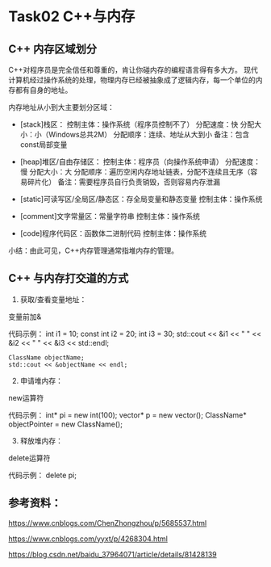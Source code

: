 # Task02 C++与内存

## C++ 内存区域划分

C++对程序员是完全信任和尊重的，肯让你碰内存的编程语言得有多大方。
现代计算机经过操作系统的处理，物理内存已经被抽象成了逻辑内存，每一个单位的内存都有自身的地址。

内存地址从小到大主要划分区域：

* [stack]栈区：
	控制主体：操作系统（程序员控制不了）
	分配速度：快
	分配大小：小（Windows总共2M）
	分配顺序：连续、地址从大到小
	备注：包含const局部变量

* [heap]堆区/自由存储区：
	控制主体：程序员（向操作系统申请）
	分配速度：慢
	分配大小：大
	分配顺序：遍历空闲内存地址链表，分配不连续且无序（容易碎片化）
	备注：需要程序员自行负责销毁，否则容易内存泄漏

* [static]可读写区/全局区/静态区：存全局变量和静态变量
	控制主体：操作系统

* [comment]文字常量区：常量字符串
	控制主体：操作系统
	
* [code]程序代码区：函数体二进制代码
	控制主体：操作系统

小结：由此可见，C++内存管理通常指堆内存的管理。

## C++ 与内存打交道的方式

1. 获取/查看变量地址：

变量前加&

代码示例：
    int i1 = 10;
    const int i2 = 20;
    int i3 = 30;
    std::cout << &i1 << " " << &i2 << " " << &i3 << std::endl;

    ClassName objectName;
    std::cout << &objectName << endl;


2. 申请堆内存：

new运算符

代码示例：
	int* pi = new int(100);
	vector<int>* p = new vector<int>();
	ClassName* objectPointer = new ClassName();

3. 释放堆内存：

delete运算符

代码示例：
	delete pi;


## 参考资料：

https://www.cnblogs.com/ChenZhongzhou/p/5685537.html

https://www.cnblogs.com/yyxt/p/4268304.html

https://blog.csdn.net/baidu_37964071/article/details/81428139
